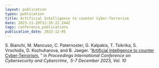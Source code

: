 ```yaml
---
layout: publication
types: publication
title: Artificial Intelligence to counter Cyber-Terrorism
date: 2023-11-28T12:35:22.244Z
tags: conference_publications
publication_date: 2023-12-05
---
```

S. Bianchi, M. Mancuso, C. Paternoster, G. Kalpakis, T. Tsikrika, S. Vrochidis, D. Kozhuharova, and B. Jaeger. “[Artificial Intelligence to counter Cyber-Terrorism.](https://proceedings.cybercon.ro/index.php/ic3/article/view/2023-02/104) ” in *Proceedings International Conference on Cybersecurity and Cybercrime*,  *5-7 December 2023, Vol. 10*